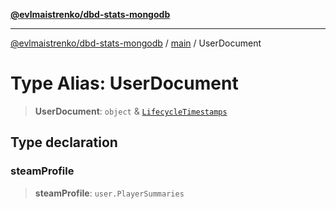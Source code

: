 [**@evlmaistrenko/dbd-stats-mongodb**](../../../README.md)

---

[@evlmaistrenko/dbd-stats-mongodb](../../../README.md) / [main](../README.md) / UserDocument

# Type Alias: UserDocument

> **UserDocument**: `object` & [`LifecycleTimestamps`](../../../type-aliases/LifecycleTimestamps.md)

## Type declaration

### steamProfile

> **steamProfile**: `user.PlayerSummaries`
